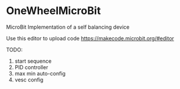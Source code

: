 # OneWheelMicroBit
MicroBit Implementation of a self balancing device

Use this editor to upload code
https://makecode.microbit.org/#editor

TODO:
1. start sequence
2. PID controller
3. max min auto-config
4. vesc config
